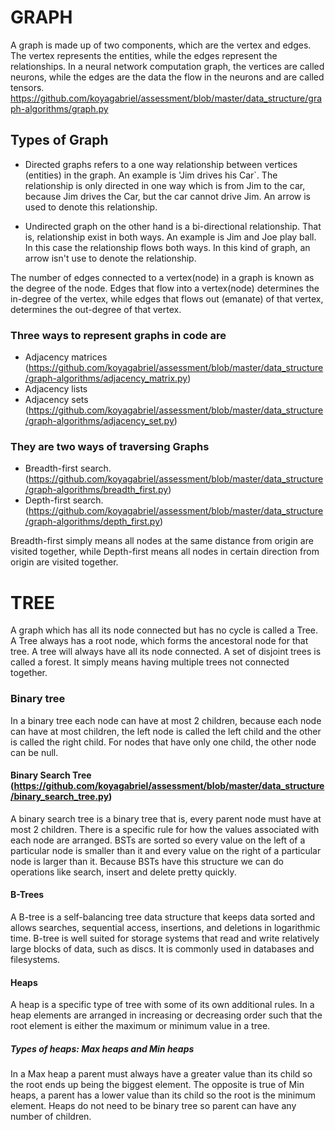 # GRAPH

A graph is made up of two components, which are the vertex and edges. The vertex represents the entities, while the edges represent the relationships. In a neural network computation graph, the vertices are called neurons, while the edges are the data the flow in the neurons and are called tensors.
https://github.com/koyagabriel/assessment/blob/master/data_structure/graph-algorithms/graph.py

## Types of Graph

- Directed graphs refers to a one way relationship between vertices (entities) in the graph. An example is 'Jim drives his Car`. The relationship is only directed in one way which is from Jim to the car, because Jim drives the Car, but the car cannot drive Jim. An arrow is used to denote this relationship.

- Undirected graph on the other hand is a bi-directional relationship. That is, relationship exist in both ways. An example is Jim and Joe play ball. In this case the relationship flows both ways. In this kind of graph, an arrow isn't use to denote the relationship.

The number of edges connected to a vertex(node) in a graph is known as the degree of the node. Edges that flow into a vertex(node) determines the in-degree of the vertex, while edges that flows out (emanate) of that vertex, determines the out-degree of that vertex.

### Three ways to represent graphs in code are

- Adjacency matrices (https://github.com/koyagabriel/assessment/blob/master/data_structure/graph-algorithms/adjacency_matrix.py)
- Adjacency lists
- Adjacency sets (https://github.com/koyagabriel/assessment/blob/master/data_structure/graph-algorithms/adjacency_set.py)

### They are two ways of traversing Graphs

- Breadth-first search. (https://github.com/koyagabriel/assessment/blob/master/data_structure/graph-algorithms/breadth_first.py)
- Depth-first search. (https://github.com/koyagabriel/assessment/blob/master/data_structure/graph-algorithms/depth_first.py)

Breadth-first simply means all nodes at the same distance from origin are visited together, while Depth-first means all nodes in certain direction from origin are visited together.


# TREE

A graph which has all its node connected but has no cycle is called a Tree. A Tree always has a root node, which forms the ancestoral node for that tree. A tree will always have all its node connected. A set of disjoint trees is called a forest. It simply means having multiple trees not connected together.

### Binary tree

In a binary tree each node can have at most 2 children, because each node can have at most children, the left node is called the left child and the other is called the right child. For nodes that have only one child, the other node can be null.

#### Binary Search Tree (https://github.com/koyagabriel/assessment/blob/master/data_structure/binary_search_tree.py)

A binary search tree is a binary tree that is, every parent node must have at most 2 children. There is a specific rule for how the values associated with each node are arranged. BSTs are sorted so every value on the left of a particular node is smaller than it and every value on the right of a particular node is larger than it. Because BSTs have this structure we can do operations like search, insert and delete pretty quickly.

#### B-Trees

A B-tree is a self-balancing tree data structure that keeps data sorted and allows searches, sequential access, insertions, and deletions in logarithmic time. B-tree is well suited for storage systems that read and write relatively large blocks of data, such as discs. It is commonly used in databases and filesystems.

#### Heaps

A heap is a specific type of tree with some of its own additional rules. In a heap elements are arranged in increasing or decreasing order such that the root element is either the maximum or minimum value in a tree.

##### Types of heaps: Max heaps and Min heaps

In a Max heap a parent must always have a greater value than its child so the root ends up being the biggest element. The opposite is true of Min heaps, a parent has a lower value than its child so the root is the minimum element. Heaps do not need to be binary tree so parent can have any number of children.
